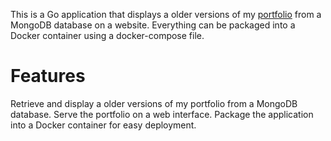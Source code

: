 This is a Go application that displays a older versions of my [portfolio](https://markusfuhlbruegge.de) from a MongoDB database on a website. Everything can be packaged into a Docker container using a docker-compose file.

# Features
Retrieve and display a older versions of my portfolio from a MongoDB database.
Serve the portfolio on a web interface.
Package the application into a Docker container for easy deployment.

